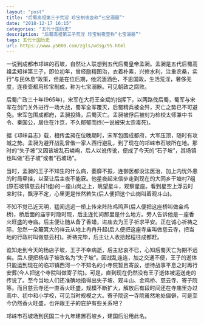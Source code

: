 ```yaml
---
layout: "post"
title: "后蜀高祖第三子荒淫 珍宝制夜壶称“七宝溺器”"
date: "2018-12-17 16:15"
categories: "五代十国历史"
description: "后蜀高祖第三子荒淫 珍宝制夜壶称“七宝溺器”"
tags: 五代十国历史
url: https://www.y5000.com/zgls/wdsg/95.html
---
```






一说到成都市邛崃的石坡，自然让人联想到五代后蜀皇帝孟昶。孟昶是五代后蜀高祖孟知祥第三子，即位初年，曾经励精图治，衣着朴素，兴修水利，注重农桑，实行“与民休息”政策，但是在位后期，他沉湎酒色，不思国政，生活荒淫，奢侈无度，连夜壶都用珍宝制成，称为七宝溺器。可见朝政之腐败。

后蜀广政三十年(965年)，宋军在大将王全斌的指挥下，以两路伐后蜀，蜀军与宋军在剑门关外进行一场大战，蜀军全军覆灭，后蜀精兵被全歼，灭亡之势已不可避免。宋军包围成都府，孟昶投降，后蜀灭亡。孟昶被俘后被封为检校太师兼中书令、秦国公，居住在汴京，不久郁郁而终(一说被宋太宗毒死)。

据《邛崃县志》载，相传孟昶在位晚期时，宋军包围成都府，大军压顶，随时有攻城之势。孟昶为避开战乱曾偕一家人西行避乱，到了现在的邛崃市石坡所在地。那时的“失子坡”又因该坡乱石嶙峋，后人以讹传讹，便成了今天的“石子坡”，其场镇也叫做“石子坡”或者“石坡场”。

当时，孟昶的王子不知生的什么病，萎靡不振，连御医都没法医治，加上内忧外患的时局牵挂，以至让后主夜不能寐。他星夜起来信步走到现在的大同乡干塘村7组(原石坡镇慈云村1组)的一座山岗之上，眺望星斗，观察星座。看到星空上浮云时来时往，飘浮不定，心里更是怅然若失(后人便把这个山岗叫着观斗山)。

不知不觉已近天明，猛闻远远一桥上传来阵阵鸡鸣声(后人便把这座桥叫做金鸡桥)，桥后面的庙宇时隐时现，后主连忙问那里是什么地方。旁人告诉他是一座香火旺盛的寺庙。后主便让随从备了香蜡，进庙去为王子祈求平安。正在诚心祈祷之际，忽然一朵簸箕大的祥云从地上冉冉升起(后人便把这座寺庙叫做慈云寺，把当地的行政村叫做慈云村)。祈祷完毕，后主让人收拾起程往成都赶。

谁知走到今天的杨店子坡，王子不幸病逝，后主悲哀不已，心知后蜀灭亡为期不远矣。后人便把杨店子坡改名为“失子坡”。因战乱连连，加之交通不便，王子的逝体只能运到现在的临邛镇西河一个不知名的小寺院暂且寄放，想待战事平息之时再行安葬(今人把这个寺院叫做寄子院)。可是，直到现在仍然没有王子逝体被运送走的传说了。至今当地人们还准确地指得出失子坡、观斗山、金鸡桥、慈云寺、寄子院等。而且慈云寺还一直香火旺盛，规模不断扩大，解放后有段时间还在寺庙里办过高中、初中和小学校，可见当时规模之大。寄子院这一寺院虽然地处偏僻，可是至今仍然香火旺盛，也许跟王子的庇护有些关系吧？

邛崃市石坡场到民国二十九年建置石坡乡，建国后沿用此名。
